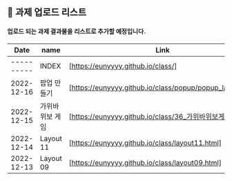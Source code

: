 ## 🔰 과제 업로드 리스트

#### 업로드 되는 과제 결과물을 리스트로 추가할 예정입니다.

| Date       | name      | Link                  |
| ---------- | --------- | --------------------- |
| ---------- | INDEX | [https://eunyyyy.github.io/class/] |
| 2022-12-16 | 팝업 만들기 | [https://eunyyyy.github.io/class/popup/popup_layer.html] |
| 2022-12-15 | 가위바위보 게임 | [https://eunyyyy.github.io/class/36_가위바위보게임.html] |
| 2022-12-14 | Layout 11 | [https://eunyyyy.github.io/class/layout11.html] |
| 2022-12-13 | Layout 09 | [https://eunyyyy.github.io/class/layout09.html] |
